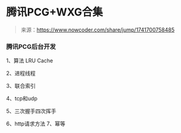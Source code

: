 # 腾讯PCG+WXG合集

> 来源：https://www.nowcoder.com/share/jump/1741700758485
>

### 腾讯PCG后台开发

1、算法 LRU Cache

2、进程线程

3、联合索引

4、tcp和udp

5、三次握手四次挥手

6、http请求方法
7、幂等